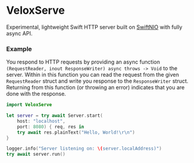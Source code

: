 # VeloxServe

Experimental, lightweight Swift HTTP server built on [SwiftNIO](https://github.com/apple/swift-nio) with fully async API.

### Example

You respond to HTTP requests by providing an async function `(RequestReader, inout ResponseWriter) async throws -> Void` to the server. Within in this function you can read the request from the given `RequestReader` struct and write you response to the `ResponseWriter` struct. Returning from this function (or throwing an error) indicates that you are done with the response.

```swift
import VeloxServe

let server = try await Server.start(
    host: "localhost", 
    port: 8080) { req, res in 
    try await res.plainText("Hello, World!\r\n")
}

logger.info("Server listening on: \(server.localAddress)")
try await server.run()
```